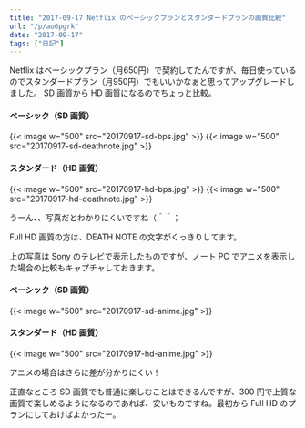 ```yaml
---
title: "2017-09-17 Netflix のベーシックプランとスタンダードプランの画質比較"
url: "/p/ao6pgrk"
date: "2017-09-17"
tags: ["日記"]
---
```


Netflix はベーシックプラン（月650円）で契約してたんですが、毎日使っているのでスタンダードプラン（月950円）でもいいかなぁと思ってアップグレードしました。
SD 画質から HD 画質になるのでちょっと比較。

#### ベーシック（SD 画質）

{{< image w="500" src="20170917-sd-bps.jpg" >}}
{{< image w="500" src="20170917-sd-deathnote.jpg" >}}

#### スタンダード（HD 画質）

{{< image w="500" src="20170917-hd-bps.jpg" >}}
{{< image w="500" src="20170917-hd-deathnote.jpg" >}}

うーん、、写真だとわかりにくいですね（＾＾；

Full HD 画質の方は、DEATH NOTE の文字がくっきりしてます。

上の写真は Sony のテレビで表示したものですが、ノート PC でアニメを表示した場合の比較もキャプチャしておきます。

#### ベーシック（SD 画質）

{{< image w="500" src="20170917-sd-anime.jpg" >}}

#### スタンダード（HD 画質）

{{< image w="500" src="20170917-hd-anime.jpg" >}}

アニメの場合はさらに差が分かりにくい！

正直なところ SD 画質でも普通に楽しむことはできるんですが、300 円で上質な画質で楽しめるようになるのであれば、安いものですね。最初から Full HD のプランにしておけばよかったー。

